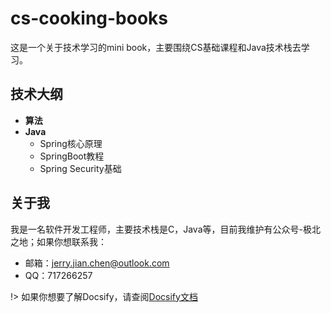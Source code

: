 # cs-cooking-books

这是一个关于技术学习的mini book，主要围绕CS基础课程和Java技术栈去学习。

## 技术大纲

* **算法**
* **Java**
	* Spring核心原理
	* SpringBoot教程
	* Spring Security基础

## 关于我

我是一名软件开发工程师，主要技术栈是C，Java等，目前我维护有公众号-极北之地；如果你想联系我：

* 邮箱：jerry.jian.chen@outlook.com
* QQ：717266257

!> 如果你想要了解Docsify，请查阅[Docsify文档](https://docsify.js.org/)